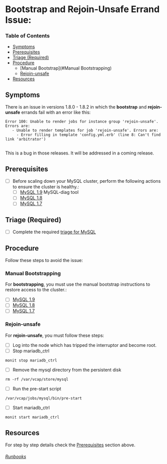 # Bootstrap and Rejoin-Unsafe Errand Issue:

<!-- @TODO https://www.pivotaltracker.com/n/projects/1968443/stories/141294911 -->

### Table of Contents
- [Symptoms](#symptoms)
- [Prerequisites](#prerequisites)
- [Triage (Required)](#triage)
- [Procedure](#procedure)
  - [Manual Bootstrap](#Manual Bootstrapping)
  - [Rejoin-unsafe](#Rejoin-unsafe)
- [Resources](#resources)

## Symptoms
There is an issue in versions 1.8.0 - 1.8.2 in which the **bootstrap** and **rejoin-unsafe** errands fail with an error like this:
```
Error 100: Unable to render jobs for instance group 'rejoin-unsafe'. Errors are:
   - Unable to render templates for job 'rejoin-unsafe'. Errors are:
     - Error filling in template 'config.yml.erb' (line 8: Can't find link 'arbitrator')
     
```
This is a bug in those releases. It will be addressed in a coming release.

## Prerequisites
- [ ] Before scaling down your MySQL cluster, perform the following actions to ensure the cluster is healthy.:
  - [ ] [MySQL 1.9](http://docs.pivotal.io/p-mysql/1-9/mysql-diag.html#healthy) MySQL-diag tool
  - [ ] [MySQL 1.8](http://docs.pivotal.io/p-mysql/1-8/scaling-down.html#check-health)
  - [ ] [MySQL 1.7](http://docs.pivotal.io/p-mysql/1-7/scaling-down.html#check-health)
  
## Triage (Required)

 - [ ] Complete the required [triage for MySQL](../README.md#triage-required)

## Procedure
 Follow these steps to avoid the issue:

### Manual Bootstrapping
For **bootstrapping**, you must use the manual bootstrap instructions to restore access to the cluster.:
  - [ ] [MySQL 1.9](http://docs.pivotal.io/p-mysql/1-9/bootstrapping.html#manual-bootstrap)
  - [ ] [MySQL 1.8](http://docs.pivotal.io/p-mysql/1-8/bootstrapping.html#manual-bootstrap)
  - [ ] [MySQL 1.7](http://docs.pivotal.io/p-mysql/1-7/bootstrapping.html#manual-bootstrap)

### Rejoin-unsafe
For **rejoin-unsafe**, you must follow these steps:
- [ ] Log into the node which has tripped the interruptor and become root.
- [ ] Stop mariadb_ctrl 
```
monit stop mariadb_ctrl
```
- [ ] Remove the mysql directory from the persistent disk
```
rm -rf /var/vcap/store/mysql
```
- [ ] Run the pre-start script
```
/var/vcap/jobs/mysql/bin/pre-start
```
- [ ] Start mariadb_ctrl
```
monit start mariadb_ctrl
```


 

## Resources
For step by step details check the [Prerequisites](#prerequisites) section above.

















###### [Runbooks](../Runbook.md)
